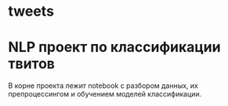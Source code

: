 # tweets
# NLP проект по классификации твитов

В корне проекта лежит notebook с разбором данных, их препроцессингом и обучением моделей классификации.
